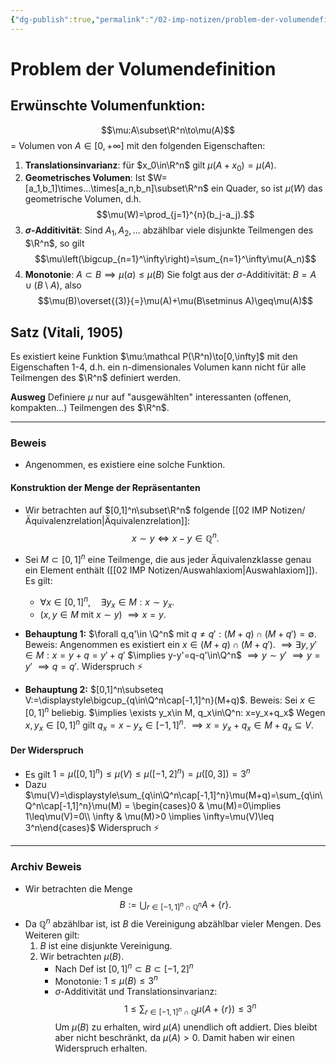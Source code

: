 ```yaml
---
{"dg-publish":true,"permalink":"/02-imp-notizen/problem-der-volumendefinition/"}
---
```


# Problem der Volumendefinition

## Erwünschte Volumenfunktion: 
$$\mu:A\subset\R^n\to\mu(A)$$ = Volumen von $A\in[0,+\infty]$ mit den folgenden Eigenschaften: 

1. **Translationsinvarianz**: für $x_0\in\R^n$ gilt $\mu(A+x_0)=\mu(A)$.
2. **Geometrisches Volumen**: Ist $W=[a_1,b_1]\times...\times[a_n,b_n]\subset\R^n$ ein Quader, so ist $\mu(W)$ das geometrische Volumen, d.h. $$\mu(W)=\prod_{j=1}^{n}(b_j-a_j).$$
3. **$\sigma$-Additivität**: Sind $A_1,A_2,...$ abzählbar viele disjunkte Teilmengen des $\R^n$, so gilt $$\mu\left(\bigcup_{n=1}^\infty\right)=\sum_{n=1}^\infty\mu(A_n)$$
4. **Monotonie**: $A\subset B \implies \mu(a)\leq\mu(B)$
   Sie folgt aus der $\sigma$-Additivität: $B=A\cup(B\setminus A)$, also $$\mu(B)\overset{(3)}{=}\mu(A)+\mu(B\setminus A)\geq\mu(A)$$

## Satz (Vitali, 1905)
Es existiert keine Funktion $\mu:\mathcal P(\R^n)\to[0,\infty]$  mit den Eigenschaften 1-4, d.h. ein n-dimensionales Volumen kann nicht für alle Teilmengen des $\R^n$ definiert werden. 

**Ausweg** Definiere $\mu$ nur auf "ausgewählten" interessanten (offenen, kompakten...) Teilmengen des $\R^n$.

___

### Beweis
- Angenommen, es existiere eine solche Funktion. 

#### Konstruktion der Menge der Repräsentanten
- Wir betrachten auf $[0,1]^n\subset\R^n$ folgende [[02 IMP Notizen/Äquivalenzrelation\|Äquivalenzrelation]]: $$x\sim y\Longleftrightarrow x-y\in\mathbb Q^n.$$
- Sei $M\subset[0,1]^n$ eine Teilmenge, die aus jeder Äquivalenzklasse genau ein Element enthält ([[02 IMP Notizen/Auswahlaxiom\|Auswahlaxiom]]). Es gilt: 
	- $\forall x\in[0,1]^n, \quad\exists y_x\in M: x\sim y_x.$
	- ($x,y\in M$ mit $x\sim y$) $\implies x=y$.

- **Behauptung 1:** $\forall q,q'\in \Q^n$ mit $q\neq q': (M+q)\cap(M+q')=\emptyset$.
	Beweis: Angenommen es existiert ein $x\in(M+q)\cap(M+q').$  $\implies\exists y,y'\in M: x = y+q=y'+q'$
	$\implies y-y'=q-q'\in\Q^n$ 
	$\implies y\sim y'$
	$\implies y=y'$
	$\implies q=q'.$ Widerspruch ⚡

- **Behauptung 2:** $[0,1]^n\subseteq V:=\displaystyle\bigcup_{q\in\Q^n\cap[-1,1]^n}(M+q)$.
    Beweis: Sei $x\in[0,1]^n$ beliebig. 
    $\implies \exists y_x\in M, q_x\in\Q^n: x=y_x+q_x$
    Wegen $x,y_x\in[0,1]^n$ gilt $q_x=x-y_x\in[-1,1]^n.$
    $\implies x = y_x+q_x\in M+q_x\subseteq V.$

#### Der Widerspruch
- Es gilt $1=\mu([0,1]^n)\leq\mu(V)\leq\mu([-1,2]^n)=\mu([0,3])=3^n$
- Dazu $\mu(V)=\displaystyle\sum_{q\in\Q^n\cap[-1,1]^n}\mu(M+q)=\sum_{q\in\Q^n\cap[-1,1]^n}\mu(M) = \begin{cases}0 & \mu(M)=0\implies 1\leq\mu(V)=0\\ \infty & \mu(M)>0 \implies \infty=\mu(V)\leq 3^n\end{cases}$ Widerspruch ⚡






---
### Archiv Beweis
- Wir betrachten die Menge $$B:=\bigcup_{r\in[-1,1]^n\cap\mathbb Q^n} A+\{r\}.$$
- Da $\mathbb Q^n$ abzählbar ist, ist $B$ die Vereinigung abzählbar vieler Mengen. Des Weiteren gilt: 
	1. $B$ ist eine disjunkte Vereinigung. 
	2. Wir betrachten $\mu(B)$. 
		- Nach Def ist $[0,1]^n\subset B\subset[-1,2]^n$
		- Monotonie: $1\leq\mu(B)\leq 3^n$
		- $\sigma$-Additivität und Translationsinvarianz: $$1\leq\sum_{r\in[-1,1]^n\cap\mathbb Q} \mu(A+\{r\})\leq 3^n$$
			Um $\mu(B)$ zu erhalten, wird $\mu(A)$ unendlich oft addiert. Dies bleibt aber nicht beschränkt, da $\mu(A)>0$. Damit haben wir einen Widerspruch erhalten.  

